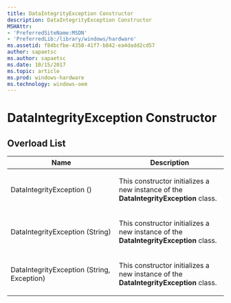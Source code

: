 ```yaml
---
title: DataIntegrityException Constructor
description: DataIntegrityException Constructor
MSHAttr:
- 'PreferredSiteName:MSDN'
- 'PreferredLib:/library/windows/hardware'
ms.assetid: f84bcfbe-4358-41f7-b842-ea4dadd2cd57
author: sapaetsc
ms.author: sapaetsc
ms.date: 10/15/2017
ms.topic: article
ms.prod: windows-hardware
ms.technology: windows-oem
---
```


# DataIntegrityException Constructor


## <span id="Overload_List"></span><span id="overload_list"></span><span id="OVERLOAD_LIST"></span>Overload List


<table>
<colgroup>
<col width="50%" />
<col width="50%" />
</colgroup>
<thead>
<tr class="header">
<th>Name</th>
<th>Description</th>
</tr>
</thead>
<tbody>
<tr class="odd">
<td><p>DataIntegrityException ()</p></td>
<td><p>This constructor initializes a new instance of the <strong>DataIntegrityException</strong> class.</p></td>
</tr>
<tr class="even">
<td><p>DataIntegrityException (String)</p></td>
<td><p>This constructor initializes a new instance of the <strong>DataIntegrityException</strong> class.</p></td>
</tr>
<tr class="odd">
<td><p>DataIntegrityException (String, Exception)</p></td>
<td><p>This constructor initializes a new instance of the <strong>DataIntegrityException</strong> class.</p></td>
</tr>
</tbody>
</table>

 

 

 






